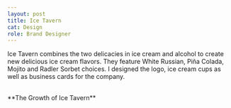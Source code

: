 ```yaml
---
layout: post
title: Ice Tavern
cat: Design
role: Brand Designer
---
```


Ice Tavern combines the two delicacies in ice cream and alcohol to create new delicious ice cream flavors. They feature White Russian, Piña Colada, Mojito and Radler Sorbet choices. I designed the logo, ice cream cups as well as business cards for the company.

<br>
**The Growth of Ice Tavern**
